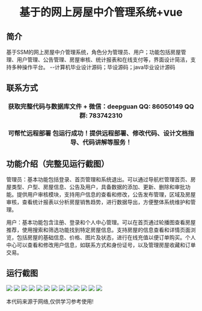 <p><h1 align="center">基于的网上房屋中介管理系统+vue</h1></p>

## 简介
基于SSM的网上房屋中介管理系统，角色分为管理员、用户；功能包括房屋管理、用户管理、公告管理、房屋审核、统计报表和在线支付等，界面设计简洁，支持多种操作平台。    --计算机毕业设计源码；毕设源码；java毕业设计源码


## 联系方式
<p><h3 align="center">获取完整代码与数据库文件 + 微信：deepguan QQ: 86050149 QQ群: 783742310</h3></p>
<p><h3 align="center">可帮忙远程部署 包运行成功！提供远程部署、修改代码、设计文档指导、代码讲解等服务！</h3></p>

## 功能介绍（完整见运行截图）
管理员：基本功能包括登录、首页管理和系统退出。可以通过导航栏管理首页、房屋类型、户型、房屋信息、公告及用户，具备数据的添加、更新、删除和审批功能。提供用户审核模块，支持用户信息的查看和修改，公告发布管理，区域及房屋审核，查看统计报表以分析房屋销售趋势，进行数据导出，方便整体系统维护和管理。

用户：基本功能包含注册、登录和个人中心管理。可以在首页通过轮播图查看房屋推荐，使用搜索和筛选功能找到特定房屋信息。支持房屋的信息查看和详情页面浏览，包括房屋的基础信息、价格、图片及状态，进行在线充值以便订单购买。个人中心可以查看和修改用户信息，如联系方式和身份证号，以及管理房屋收藏和订单交易。


## 运行截图
![](img/001.jpg)
![](img/002.jpg)
![](img/003.jpg)
![](img/004.jpg)
![](img/005.jpg)
![](img/006.jpg)
![](img/007.jpg)
![](img/008.jpg)
![](img/009.jpg)
![](img/010.jpg)
![](img/011.jpg)
![](img/012.jpg)
![](img/013.jpg)

<p>本代码来源于网络,仅供学习参考使用!</p>
